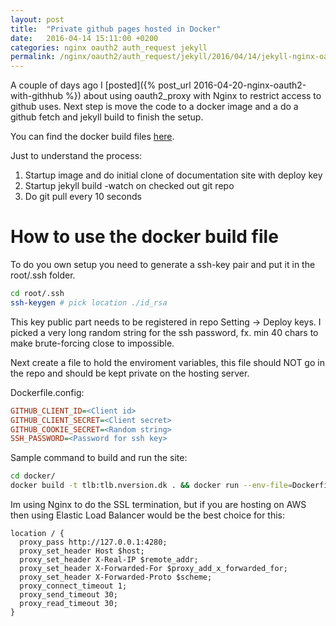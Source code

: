 ```yaml
---
layout: post
title:  "Private github pages hosted in Docker"
date:   2016-04-14 15:11:00 +0200
categories: nginx oauth2 auth_request jekyll
permalink: /nginx/oauth2/auth_request/jekyll/2016/04/14/jekyll-nginx-oauth-github-docker.html
---
```


A couple of days ago I [posted]({% post_url 2016-04-20-nginx-oauth2-with-githhub %})
about using oauth2_proxy with Nginx to restrict access to github uses. Next
step is move the code to a docker image and a do a github fetch and jekyll build
to finish the setup.

You can find the docker build files [here](https://github.com/tlbdk/tlbdk.github.io/tree/master/docker).

Just to understand the process:

1. Startup image and do initial clone of documentation site with deploy key
2. Startup jekyll build -watch on checked out git repo
2. Do git pull every 10 seconds

# How to use the docker build file

To do you own setup you need to generate a ssh-key pair and put it in the
root/.ssh folder.

``` bash
cd root/.ssh
ssh-keygen # pick location ./id_rsa
```

This key public part needs to be registered in repo Setting -> Deploy keys. I
picked a very long random string for the ssh password, fx. min 40 chars to make
brute-forcing close to impossible.  

Next create a file to hold the enviroment variables, this file should NOT go in
the repo and should be kept private on the hosting server.

Dockerfile.config:

``` ini
GITHUB_CLIENT_ID=<Client id>
GITHUB_CLIENT_SECRET=<Client secret>
GITHUB_COOKIE_SECRET=<Random string>
SSH_PASSWORD=<Password for ssh key>
```

Sample command to build and run the site:

``` bash
cd docker/
docker build -t tlb:tlb.nversion.dk . && docker run --env-file=Dockerfile.config -t -i -p 4280:80 tlb:tlb.nversion.dk
```

Im using Nginx to do the SSL termination, but if you are hosting on AWS then
using Elastic Load Balancer would be the best choice for this:

``` nginx
location / {
  proxy_pass http://127.0.0.1:4280;
  proxy_set_header Host $host;
  proxy_set_header X-Real-IP $remote_addr;
  proxy_set_header X-Forwarded-For $proxy_add_x_forwarded_for;
  proxy_set_header X-Forwarded-Proto $scheme;
  proxy_connect_timeout 1;
  proxy_send_timeout 30;
  proxy_read_timeout 30;
}
```
